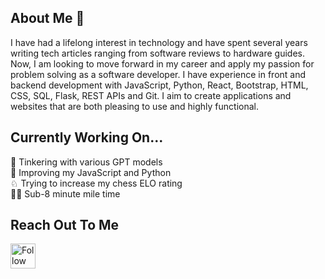 ## About Me 👋

I have had a lifelong interest in technology and have spent several years writing tech articles ranging from software reviews to hardware guides. Now, I am looking to move forward in my career and apply my passion for problem solving as a software developer. I have experience in front and backend development with JavaScript, Python, React, Bootstrap, HTML, CSS, SQL, Flask, REST APIs and Git. I aim to create applications and websites that are both pleasing to use and highly functional.

## Currently Working On...

🤖 Tinkering with various GPT models  
📖 Improving my JavaScript and Python  
♘ Trying to increase my chess ELO rating  
🏃‍♂️ Sub-8 minute mile time  

## Reach Out To Me

[<img src="https://image.similarpng.com/very-thumbnail/2020/07/Linkedin-logo-on-transparent-Background-PNG-.png" height="40em" align="center" alt="Follow Brian on LinkedIn" title="Follow Brian on LinkedIn"/>](https://www.linkedin.com/in/bpmurray/)
<!--
**bpmurray77/bpmurray77** is a ✨ _special_ ✨ repository because its `README.md` (this file) appears on your GitHub profile.

Here are some ideas to get you started:

- 🔭 I’m currently working on ...
- 🌱 I’m currently learning ...
- 👯 I’m looking to collaborate on ...
- 🤔 I’m looking for help with ...
- 💬 Ask me about ...
- 📫 How to reach me: ...
- 😄 Pronouns: ...
- ⚡ Fun fact: ...
-->
